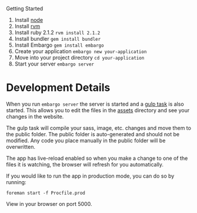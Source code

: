Getting Started

1. Install [node](http://nodejs.org/)
2. Install [rvm](http://rvm.io/)
3. Install ruby 2.1.2 `rvm install 2.1.2`
4. Install bundler `gem install bundler`
5. Install Embargo `gem install embargo`
6. Create your application `embargo new your-application`
7. Move into your project directory `cd your-application`
8. Start your server `embargo server`




Development Details
========
When you run `embargo server` the server is started and a [gulp task](http://github.com/traitify/homepage/frontend/gulpfile.js) is also started. This allows you to edit the files in the [assets](http://github.com/traitify/embargo/assets) directory and see your changes in the website. 

The gulp task will compile your sass, image, etc. changes and move them to the public folder. The public folder is auto-generated and should not be modified. Any code you place manually in the public folder will be overwritten.

The app has live-reload enabled so when you make a change to one of the files it is watching, the browser will refresh for you automatically.

If you would like to run the app in production mode, you can do so by running:

```
foreman start -f Procfile.prod
```

View in your browser on port 5000.
